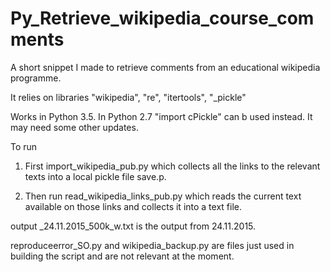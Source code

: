 # Py_Retrieve_wikipedia_course_comments

A short snippet I made to retrieve comments from an educational wikipedia programme.

It relies on libraries "wikipedia", "re", "itertools", "_pickle"


Works in Python 3.5. In Python 2.7 "import cPickle" can b used instead. It may need some other updates.


To run

1) First import_wikipedia_pub.py which collects all the links to the relevant texts into a local pickle file save.p.

2) Then run read_wikipedia_links_pub.py	which reads the current text available on those links and collects it into a text file.


output _24.11.2015_500k_w.txt is the output from 24.11.2015.

reproduceerror_SO.py and wikipedia_backup.py are files just used in building the script and are not relevant at the moment.
